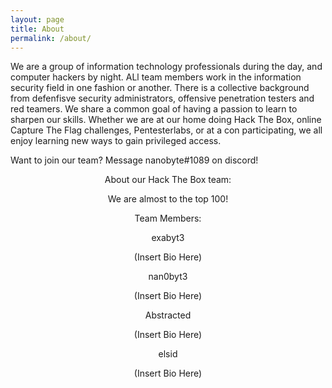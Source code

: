 ```yaml
---
layout: page
title: About
permalink: /about/
---
```


We are a group of information technology professionals during the day, and computer hackers by night. ALl team members work in the information security field in one fashion or another. There is a collective background from defenfisve security administrators, offensive penetration testers and red teamers. We share a common goal of having a passion to learn to sharpen our skills. Whether we are at our home doing Hack The Box, online Capture The Flag challenges, Pentesterlabs, or at a con participating, we all enjoy learning new ways to gain privileged access.

Want to join our team? Message nanobyte#1089 on discord!

<center>About our Hack The Box team:

We are almost to the top 100!
<script src="https://www.hackthebox.eu/badge/team/1845"></script>

Team Members:

exabyt3
<script src="https://www.hackthebox.eu/badge/24990"></script>
(Insert Bio Here)

nan0byt3
<script src="https://www.hackthebox.eu/badge/25075"></script>
(Insert Bio Here)

Abstracted
<script src="https://www.hackthebox.eu/badge/114437"></script>
(Insert Bio Here)

elsid
<script src="https://www.hackthebox.eu/badge/27474"></script>
(Insert Bio Here)
</center>
